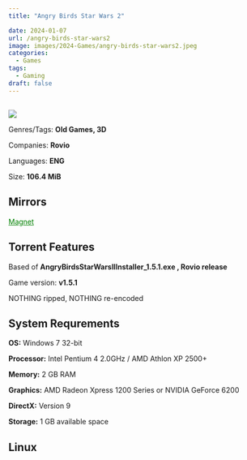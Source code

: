 ```yaml
---
title: "Angry Birds Star Wars 2"

date: 2024-01-07
url: /angry-birds-star-wars2
image: images/2024-Games/angry-birds-star-wars2.jpeg
categories:
  - Games
tags:
  - Gaming
draft: false
---
```

##
![](/images/2024-Games/angry-birds-star-wars2.jpeg)

Genres/Tags: **Old Games, 3D**

Companies: **Rovio**

Languages: **ENG**

Size: **106.4 MiB**

## Mirrors
<a href="magnet:?xt=urn:btih:TFIIHAMF26UHKXJ6C32ATO5UVV4CNSQ3&dn=Angry%20Birds%20Star%20Wars%202" style="color: green;">Magnet</a>

## Torrent Features
Based of **AngryBirdsStarWarsIIInstaller_1.5.1.exe	, Rovio release**

Game version: **v1.5.1**

NOTHING ripped, NOTHING re-encoded

## System Requrements
**OS:** Windows 7 32-bit

**Processor:** Intel Pentium 4 2.0GHz / AMD Athlon XP 2500+

**Memory:** 2 GB RAM

**Graphics:** AMD Radeon Xpress 1200 Series or NVIDIA GeForce 6200

**DirectX:** Version 9

**Storage:** 1 GB available space


## Linux
